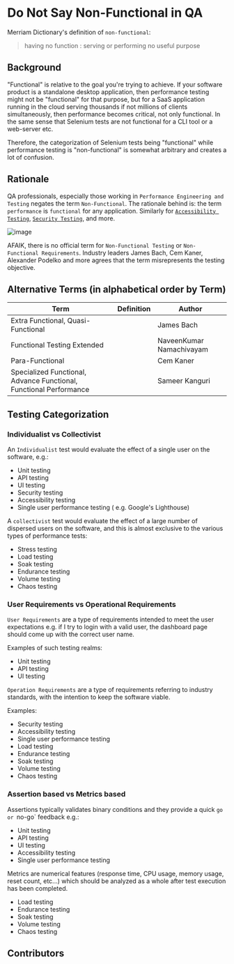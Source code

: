 # Do Not Say Non-Functional in QA

Merriam Dictionary's definition of `non-functional`: 
> having no function : serving or performing no useful purpose

## Background
"Functional" is relative to the goal you're trying to achieve. If your software product is a standalone desktop application, then performance testing might not be "functional" for that purpose, but for a SaaS application running in the cloud serving thousands if not millions of clients simultaneously, then performance becomes critical, not only functional. In the same sense that Selenium tests are not functional for a CLI tool or a web-server etc.

Therefore, the categorization of Selenium tests being "functional" while performance testing is "non-functional" is somewhat arbitrary and creates a lot of confusion.

## Rationale

QA professionals, especially those working in `Performance Engineering and Testing` negates the term `Non-Functional`. The rationale behind is: the term `performance` is `functional` for any application. Similarly for [`Accessibility Testing`](https://web.dev/accessible/), [`Security Testing`](https://owasp.org/www-project-top-ten/), and more.

![image](https://user-images.githubusercontent.com/2826376/193952008-7fd668db-fc00-4d68-92ef-76d1b6848306.png)

AFAIK, there is no official term for `Non-Functional Testing` or `Non-Functional Requirements`. Industry leaders James Bach, Cem Kaner, Alexander Podelko and more agrees that the term misrepresents the testing objective.

## Alternative Terms (in alphabetical order by Term)


| Term          | Definition    | Author        |
| ------------- | ------------- | ------------- | 
| Extra Functional, Quasi-Functional |            | James Bach    |
| Functional Testing Extended |               | NaveenKumar Namachivayam |
| Para-Functional | | Cem Kaner |
| Specialized Functional, Advance Functional, Functional Performance |  | Sameer Kanguri |


## Testing Categorization

### Individualist vs Collectivist

An `Individualist` test would evaluate the effect of a single user on the software, e.g.:

- Unit testing
- API testing
- UI testing
- Security testing
- Accessibility testing
- Single user performance testing ( e.g. Google's Lighthouse)

A `collectivist` test would evaluate the effect of a large number of dispersed users on the software, and this is almost exclusive to the various types of performance tests:

- Stress testing
- Load testing
- Soak testing
- Endurance testing
- Volume testing
- Chaos testing

### User Requirements vs Operational Requirements

`User Requirements` are a type of requirements intended to meet the user expectations e.g. if I try to login with a valid user, the dashboard page should come up with the correct user name.

Examples of such testing realms:

- Unit testing
- API testing
- UI testing

`Operation Requirements` are a type of requirements referring to industry standards, with the intention to keep the software viable.

Examples:

- Security testing
- Accessibility testing
- Single user performance testing
- Load testing
- Endurance testing
- Soak testing
- Volume testing
- Chaos testing

### Assertion based vs Metrics based

Assertions typically validates binary conditions and they provide a quick `go or `no-go` feedback e.g.:

- Unit testing
- API testing
- UI testing
- Accessibility testing
- Single user performance testing

Metrics are numerical features (response time, CPU usage, memory usage, reset count, etc...) which should be analyzed as a whole after test execution has been completed.

- Load testing
- Endurance testing
- Soak testing
- Volume testing
- Chaos testing

## Contributors

<!-- ALL-CONTRIBUTORS-LIST:START - Do not remove or modify this section -->
<!-- prettier-ignore-start -->
<!-- markdownlint-disable -->

<!-- markdownlint-restore -->
<!-- prettier-ignore-end -->

<!-- ALL-CONTRIBUTORS-LIST:END -->
